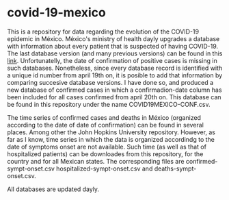 # covid-19-mexico

This is a repository for data regarding the evolution of the COVID-19 epidemic in México. México's ministry of health dayly upgrades a database with information about every patient that is suspected of having COVID-19. The last database version (and many previous versions) can be found in this [link](https://www.gob.mx/salud/documentos/datos-abiertos-152127?fbclid=IwAR1oUGnRZs6eyYB-8g33lDeD4zq8DF2J4QckFRVZ8L-l6hedG8QcEqSYwGs). Unfortunatelly, the date of confirmation of positive cases is missing in such databases. Nonetheless, since every database record is identified with a unique id number from april 19th on, it is posible to add that information by comparing succesive database versions. I have done so, and produced a new database of confirmed cases in which a confirmadion-date column has been included for all cases confirmed from april 20th on. This database can be found in this repository under the name COVID19MEXICO-CONF.csv.

The time series of confirmed cases and deaths in México (organized according to the date of date of confirmation) can be found in several places. Among other the John Hopkins University repository. However, as far as I know, time series in which the data is organized accordindg to the date of symptoms onset are not available. Such time  (as well as that of hospitalized patients) can be downloades from this repository, for the country and for all Mexican states. The corresponding files are confirmed-sympt-onset.csv hospitalized-sympt-onset.csv and deaths-sympt-onset.csv.

All databases are updated dayly.